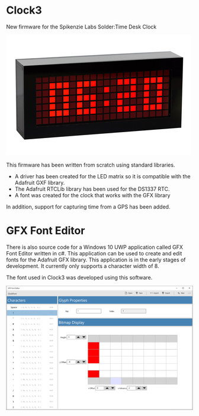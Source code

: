 # Clock3
New firmware for the Spikenzie Labs Solder:Time Desk Clock

![Clock](https://github.com/porrey/Clock3/raw/master/Images/Clock.jpg)

This firmware has been written from scratch using standard libraries.


- A driver has been created for the LED matrix so it is compatible with the Adafruit GXF library.
- The Adafruit RTCLib library has been used for the DS1337 RTC.
- A font was created for the clock that works with the GFX library

In addition, support for capturing time from a GPS has been added.

# GFX Font Editor

There is also source code for a Windows 10 UWP application called GFX Font Editor written in c#. This application can be used to create and edit fonts for the Adafruit GFX library. This application is in the early stages of development. It currently only supports a character width of 8.

The font used in Clock3 was developed using this software.

![GFX Font Editor](https://github.com/porrey/Clock3/raw/master/Images/GfxEditor-ScreenShot.png)
